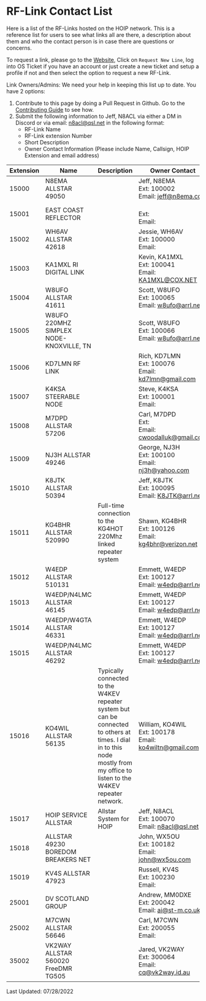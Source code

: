 # RF-Link Contact List

Here is a list of the RF-Links hosted on the HOIP network. This is a reference list for users to see what links all are there, a description about them and who the contact person is in case there are questions or concerns.

To request a link, please go to the [Website](https://hamsoverip.com), Click on ```Request New Line```, log into OS Ticket if you have an account or just create a new ticket and setup a profile if not and then select the option to request a new RF-Link.

Link Owners/Admins: We need your help in keeping this list up to date. You have 2 options:

1. Contribute to this page by doing a Pull Request in Github. Go to the [Contributing Guide](https://hamsoverip.github.io/wiki/wiki/contributing/) to see how.
2. Submit the following information to Jeff, N8ACL via either a DM in Discord or via email: n8acl@qsl.net in the following format:
    * RF-Link Name
    * RF-Link extension Number
    * Short Description
    * Owner Contact Information (Please include Name, Callsign, HOIP Extension and email address)

| Extension | Name | Description | Owner Contact |
|---------|---------|---------|---------|
| 15000 |N8EMA ALLSTAR 49050 |  | Jeff, N8EMA</br>Ext: 100002</br>Email: jeff@n8ema.com | 
| 15001 |EAST COAST REFLECTOR |  | </br>Ext: </br>Email:  | 
| 15002 |WH6AV ALLSTAR 42618 |  | Jessie, WH6AV</br>Ext: 100000</br>Email:  | 
| 15003 |KA1MXL RI DIGITAL LINK |  | Kevin, KA1MXL</br>Ext: 100041</br>Email: KA1MXL@COX.NET | 
| 15004 |W8UFO ALLSTAR 41611 |  | Scott, W8UFO</br>Ext: 100065</br>Email: w8ufo@arrl.net | 
| 15005 |W8UFO 220MHZ SIMPLEX NODE-KNOXVILLE, TN |  | Scott, W8UFO</br>Ext: 100066</br>Email: w8ufo@arrl.net | 
| 15006 |KD7LMN RF LINK |  | Rich, KD7LMN</br>Ext: 100076</br>Email: kd7lmn@gmail.com | 
| 15007 |K4KSA STEERABLE NODE |  | Steve, K4KSA</br>Ext: 100001</br>Email:  | 
| 15008 |M7DPD ALLSTAR 57206 |  | Carl, M7DPD</br>Ext: </br>Email: cwoodalluk@gmail.com | 
| 15009 |NJ3H ALLSTAR 49246 |  | George, NJ3H</br>Ext: 100100</br>Email: nj3h@yahoo.com | 
| 15010 |K8JTK ALLSTAR 50394 |  | Jeff, K8JTK</br>Ext: 100095</br>Email: K8JTK@arrl.net | 
| 15011 |KG4BHR ALLSTAR 520990 | Full-time connection to the KG4HOT 220Mhz linked repeater system | Shawn, KG4BHR</br>Ext: 100126</br>Email: kg4bhr@verizon.net | 
| 15012 |W4EDP ALLSTAR 510131 |  | Emmett, W4EDP</br>Ext: 100127</br>Email: w4edp@arrl.net | 
| 15013 |W4EDP/N4LMC ALLSTAR 46145 |  | Emmett, W4EDP</br>Ext: 100127</br>Email: w4edp@arrl.net | 
| 15014 |W4EDP/W4GTA ALLSTAR 46331 |  | Emmett, W4EDP</br>Ext: 100127</br>Email: w4edp@arrl.net | 
| 15015 |W4EDP/N4LMC ALLSTAR 46292 |  | Emmett, W4EDP</br>Ext: 100127</br>Email: w4edp@arrl.net | 
| 15016 |KO4WIL ALLSTAR 56135 | Typically connected to the W4KEV repeater system but can be connected to others at times. I dial in to this node mostly from my office to listen to the W4KEV repeater network. | William, KO4WIL</br>Ext: 100178</br>Email: ko4wiltn@gmail.com | 
| 15017 |HOIP SERVICE ALLSTAR | Allstar System for HOIP | Jeff, N8ACL</br>Ext: 100070</br>Email: n8acl@qsl.net | 
| 15018 |ALLSTAR 49230 BOREDOM BREAKERS NET |  | John, WX5OU</br>Ext: 100182</br>Email: john@wx5ou.com | 
| 15019 |KV4S ALLSTAR 47923 |  | Russell, KV4S</br>Ext: 100230</br>Email:  | 
| 25001 |DV SCOTLAND GROUP |  | Andrew, MM0DXE </br>Ext: 200042</br>Email: ai@st-m.co.uk | 
| 25002 |M7CWN ALLSTAR 56646 |  | Carl, M7CWN</br>Ext: 200055</br>Email:  | 
| 35002 |VK2WAY ALLSTAR 560020 FreeDMR TG505 |  | Jared, VK2WAY</br>Ext: 300064</br>Email: cq@vk2way.id.au | 



Last Updated: 07/28/2022
